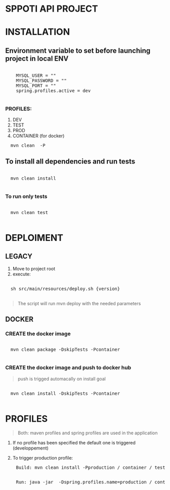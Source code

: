 # SPPOTI API PROJECT

# INSTALLATION

## Environment variable to set before launching project in local ENV

<pre>

    MYSQL_USER = ""
    MYSQL_PASSWORD = ""
    MYSQL_PORT = ""
    spring.profiles.active = dev

</pre>

### PROFILES:
  
  1. DEV
  2. TEST
  3. PROD
  4. CONTAINER (for docker)
  
<pre>
  mvn clean <goal> -P<profile>
</pre>

## To install all dependencies and run tests

<pre>

  mvn clean install 

</pre>

### To run only tests

<pre>

  mvn clean test

</pre>

# DEPLOIMENT

## LEGACY

1. Move to project root
2. execute: 

<pre>

  sh src/main/resources/deploy.sh {version}

</pre>

> The script will run mvn deploy with the needed parameters

## DOCKER

### CREATE the docker image

<pre>

  mvn clean package -DskipTests -Pcontainer

</pre>

### CREATE the docker image and push to docker hub

> push is trigged automacally on install goal

<pre>

  mvn clean install -DskipTests -Pcontainer

</pre>

# PROFILES

> Both: maven profiles and spring profiles are used in the application

1. If no profile has been specified the default one is triggered (developpement)

2. To trigger production profile:

  <pre>
    Build: mvn clean install -Pproduction / container / test
  </pre>
  
  <pre>
    Run: java -jar <file> -Dspring.profiles.name=production / container / test
  </pre>
